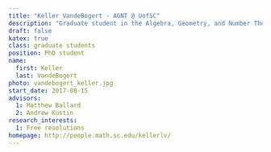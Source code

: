 ```yaml
---
title: "Keller VandeBogert - AGNT @ UofSC"
description: "Graduate student in the Algebra, Geometry, and Number Theory research group at the University of South Carolina"
draft: false
katex: true
class: graduate students
position: PhD student
name: 
  first: Keller
  last: VandeBogert
photo: vandebogert_keller.jpg
start_date: 2017-08-15
advisors: 
  1: Matthew Ballard
  2: Andrew Kustin
research_interests:
  1: Free resolutions
homepage: http://people.math.sc.edu/kellerlv/
---
```

